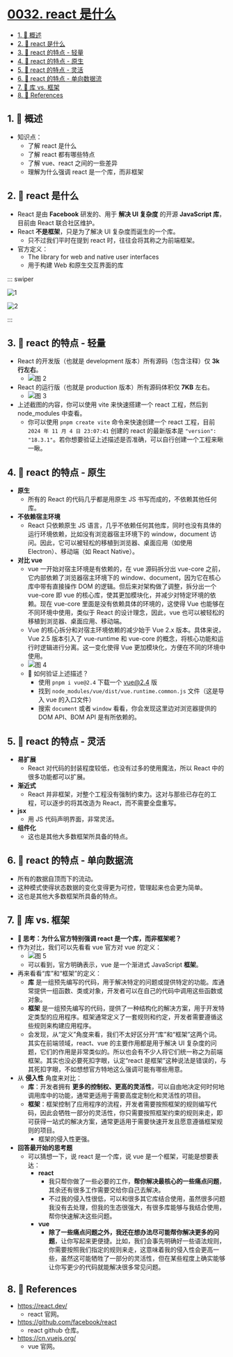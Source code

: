 # [0032. react 是什么](https://github.com/Tdahuyou/TNotes.react/tree/main/notes/0032.%20react%20%E6%98%AF%E4%BB%80%E4%B9%88)

<!-- region:toc -->

- [1. 📝 概述](#1--概述)
- [2. 🤔 react 是什么](#2--react-是什么)
- [3. 📒 react 的特点 - 轻量](#3--react-的特点---轻量)
- [4. 📒 react 的特点 - 原生](#4--react-的特点---原生)
- [5. 📒 react 的特点 - 灵活](#5--react-的特点---灵活)
- [6. 📒 react 的特点 - 单向数据流](#6--react-的特点---单向数据流)
- [7. 📒 库 vs. 框架](#7--库-vs-框架)
- [8. 🔗 References](#8--references)

<!-- endregion:toc -->

## 1. 📝 概述

- 知识点：
  - 了解 react 是什么
  - 了解 react 都有哪些特点
  - 了解 vue、react 之间的一些差异
  - 理解为什么强调 react 是一个库，而非框架

## 2. 🤔 react 是什么

- React 是由 **Facebook** 研发的、用于 **解决 UI 复杂度** 的开源 **JavaScript 库**，目前由 React 联合社区维护。
- React **不是框架**，只是为了解决 UI 复杂度而诞生的一个库。
  - 只不过我们平时在提到 react 时，往往会将其称之为前端框架。
- 官方定义：
  - The library for web and native user interfaces
  - 用于构建 Web 和原生交互界面的库

::: swiper

![1](https://cdn.jsdelivr.net/gh/tnotesjs/imgs@main/2025-06-23-21-29-52.png)

![2](https://cdn.jsdelivr.net/gh/tnotesjs/imgs@main/2025-06-23-21-30-01.png)

:::

## 3. 📒 react 的特点 - 轻量

- React 的开发版（也就是 development 版本）所有源码（包含注释）仅 **3k 行左右**。
  - ![图 2](https://cdn.jsdelivr.net/gh/tnotesjs/imgs@main/2025-06-23-21-35-36.png)
- React 的运行版（也就是 production 版本）所有源码体积仅 **7KB** 左右。
  - ![图 3](https://cdn.jsdelivr.net/gh/tnotesjs/imgs@main/2025-06-23-21-35-52.png)
- 上述截图的内容，你可以使用 vite 来快速搭建一个 react 工程，然后到 node_modules 中查看。
  - 你可以使用 `pnpm create vite` 命令来快速创建一个 react 工程，目前 `2024 年 11 月 4 日 23:07:41` 创建的 react 的最新版本是 `"version": "18.3.1"`。若你想要验证上述描述是否准确，可以自行创建一个工程来瞅一瞅。

## 4. 📒 react 的特点 - 原生

- **原生**
  - 所有的 React 的代码几乎都是用原生 JS 书写而成的，不依赖其他任何库。
- **不依赖宿主环境**
  - React 只依赖原生 JS 语言，几乎不依赖任何其他库，同时也没有具体的运行环境依赖，比如没有浏览器宿主环境下的 window，document 访问。因此，它可以被轻松的移植到浏览器、桌面应用（如使用 Electron）、移动端（如 React Native）。
- **对比 vue**
  - vue 一开始对宿主环境是有依赖的，在 vue 源码拆分出 vue-core 之前，它内部依赖了浏览器宿主环境下的 window、document，因为它在核心库中带有直接操作 DOM 的逻辑。但后来对架构做了调整，拆分出一个 vue-core 即 vue 的核心库，使其更加模块化，并减少对特定环境的依赖。现在 vue-core 里面是没有依赖具体的环境的，这使得 Vue 也能够在不同环境中使用，类似于 React 的设计理念，因此，vue 也可以被轻松的移植到浏览器、桌面应用、移动端。
  - Vue 的核心拆分和对宿主环境依赖的减少始于 Vue 2.x 版本。具体来说，Vue 2.5 版本引入了 vue-runtime 和 vue-core 的概念，将核心功能和运行时逻辑进行分离。这一变化使得 Vue 更加模块化，方便在不同的环境中使用。
  - ![图 4](https://cdn.jsdelivr.net/gh/tnotesjs/imgs@main/2025-06-23-21-36-17.png)
  - 🤔 如何验证上述描述？
    - 使用 `pnpm i vue@2.4` 下载一个 vue@2.4 版
    - 找到 `node_modules/vue/dist/vue.runtime.common.js` 文件（这是导入 vue 的入口文件）
    - 搜索 `document` 或者 `window` 看看，你会发现这里边对浏览器提供的 DOM API、BOM API 是有所依赖的。

## 5. 📒 react 的特点 - 灵活

- **易扩展**
  - React 对代码的封装程度较低，也没有过多的使用魔法，所以 React 中的很多功能都可以扩展。
- **渐近式**
  - React 并非框架，对整个工程没有强制约束力。这对与那些已存在的工程，可以逐步的将其改造为 React，而不需要全盘重写。
- **jsx**
  - 用 JS 代码声明界面，非常灵活。
- **组件化**
  - 这也是其他大多数框架所具备的特点。

## 6. 📒 react 的特点 - 单向数据流

- 所有的数据自顶而下的流动。
- 这种模式使得状态数据的变化变得更为可控，管理起来也会更为简单。
- 这也是其他大多数框架所具备的特点。

## 7. 📒 库 vs. 框架

- **🤔 思考：为什么官方特别强调 react 是一个库，而非框架呢？**
- 作为对比，我们可以先看看 vue 官方对 vue 的定义：
  - ![图 5](https://cdn.jsdelivr.net/gh/tnotesjs/imgs@main/2025-06-23-21-38-41.png)
  - 可以看到，官方明确表示，vue 是一个渐进式 JavaScript **框架**。
- 再来看看“库”和“框架”的定义：
  - **库** 是一组预先编写的代码，用于解决特定的问题或提供特定的功能。库通常提供一组函数、类或对象，开发者可以在自己的代码中调用这些函数或对象。
  - **框架** 是一组预先编写的代码，提供了一种结构化的解决方案，用于开发特定类型的应用程序。框架通常定义了一套规则和约定，开发者需要遵循这些规则来构建应用程序。
  - 会发现，从“定义”角度来看，我们不太好区分开“库”和“框架”这两个词。其实在前端领域，react、vue 的主要作用都是用于解决 UI 复杂度的问题，它们的作用是非常类似的。所以也会有不少人将它们统一称之为前端框架。其实也没必要死扣字眼，认定“react 是框架”这种说法是错误的，与其死扣字眼，不如想想官方特地这么强调可能有哪些用意。
- 从 **侵入性** 角度来对比：
  - **库**：开发者拥有 **更多的控制权、更高的灵活性**，可以自由地决定何时何地调用库中的功能，通常更适用于需要高度定制化和灵活性的项目。
  - **框架**：框架控制了应用程序的流程，开发者需要按照框架的规则编写代码，因此会牺牲一部分的灵活性，你只需要按照框架约束的规则来走，即可获得一站式的解决方案，通常更适用于需要快速开发且愿意遵循框架规则的项目。
    - 框架的侵入性更强。
- **回答最开始的思考题**
  - 可以猜想一下，说 react 是一个库，说 vue 是一个框架，可能是想要表达：
    - **react**
      - 我只帮你做了一些必要的工作，**帮你解决最核心的一些痛点问题**，其余还有很多工作需要交给你自己去解决。
      - 不过我的侵入性很低，可以和很多其它库结合使用，虽然很多问题我没有去处理，但我的生态很强大，有很多库能够与我结合使用，帮你快速解决这些问题。
    - **vue**
      - **除了一些痛点问题之外，我还在想办法尽可能帮你解决更多的问题**，让你写起来更便捷。比如，我们会事先明确好一些语法规则，你需要按照我们指定的规则来走，这意味着我的侵入性会更高一些，虽然这可能牺牲了一部分的灵活性，但在某些程度上确实能够让你写更少的代码就能解决很多常见问题。

## 8. 🔗 References

- https://react.dev/
  - react 官网。
- https://github.com/facebook/react
  - react github 仓库。
- https://cn.vuejs.org/
  - vue 官网。
